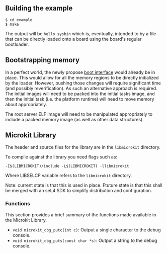 


## Building the example

    $ cd example
    $ make

The output will be `hello.sysbin` which is, eventually, intended to by a file that can be directly loaded onto a board using the board's regular bootloader.


## Bootstrapping memory

In a perfect world, the newly propose [boot interface](https://sel4.discourse.group/t/pre-rfc-boot-interface/295/8) would already be in place.
This would allow for all the memory regions to be directly initialized by the loader.
However, pushing those changes will require significant time (and possibly reverification).
As such an alternative approach is required.
The initial images will need to be packed into the initial tasks image, and then the initial task (i.e. the platform runtime) will need to move memory about appropriately.

The root server ELF image will need to be manipulated appropriately to include a packed memory image (as well as other data structures).

## Microkit Library

The header and source files for the library are in the `libmicrokit` directory.

To compile against the library you need flags such as:

    -I$(LIBMICROKIT)/include -L$(LIBMICROKIT) -llibmicrokit

Where LIBSELCP variable refers to the `libmicrokit` directory.

Note: current state is that this is used in place.
Ftuture state is that this shall be merged with an seL4 SDK to simplify distribution and configuration.

### Functions

This section provides a brief summary of the functions made available in the Microkit Library.

* `void microkit_dbg_putc(int c)`: Output a single character to the debug console.
* `void microkit_dbg_puts(const char *s)`: Output a string to the debug console.

